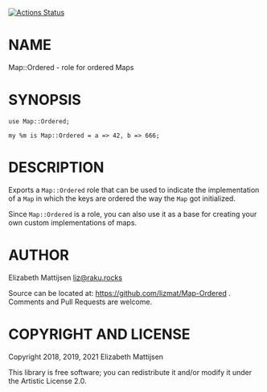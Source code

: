 [![Actions Status](https://github.com/lizmat/Map-Ordered/workflows/test/badge.svg)](https://github.com/lizmat/Map-Ordered/actions)

NAME
====

Map::Ordered - role for ordered Maps

SYNOPSIS
========

    use Map::Ordered;

    my %m is Map::Ordered = a => 42, b => 666;

DESCRIPTION
===========

Exports a `Map::Ordered` role that can be used to indicate the implementation of a `Map` in which the keys are ordered the way the `Map` got initialized.

Since `Map::Ordered` is a role, you can also use it as a base for creating your own custom implementations of maps.

AUTHOR
======

Elizabeth Mattijsen <liz@raku.rocks>

Source can be located at: https://github.com/lizmat/Map-Ordered . Comments and Pull Requests are welcome.

COPYRIGHT AND LICENSE
=====================

Copyright 2018, 2019, 2021 Elizabeth Mattijsen

This library is free software; you can redistribute it and/or modify it under the Artistic License 2.0.


